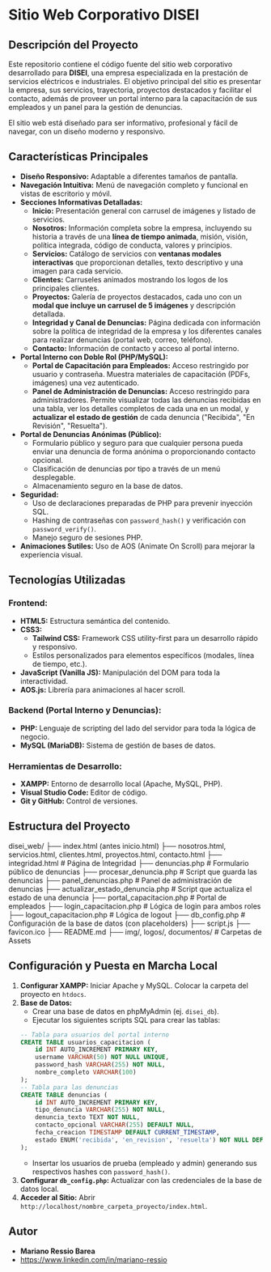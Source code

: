 # Sitio Web Corporativo DISEI

## Descripción del Proyecto

Este repositorio contiene el código fuente del sitio web corporativo desarrollado para **DISEI**, una empresa especializada en la prestación de servicios eléctricos e industriales. El objetivo principal del sitio es presentar la empresa, sus servicios, trayectoria, proyectos destacados y facilitar el contacto, además de proveer un portal interno para la capacitación de sus empleados y un panel para la gestión de denuncias.

El sitio web está diseñado para ser informativo, profesional y fácil de navegar, con un diseño moderno y responsivo.

## Características Principales

- **Diseño Responsivo:** Adaptable a diferentes tamaños de pantalla.
- **Navegación Intuitiva:** Menú de navegación completo y funcional en vistas de escritorio y móvil.
- **Secciones Informativas Detalladas:**
  - **Inicio:** Presentación general con carrusel de imágenes y listado de servicios.
  - **Nosotros:** Información completa sobre la empresa, incluyendo su historia a través de una **línea de tiempo animada**, misión, visión, política integrada, código de conducta, valores y principios.
  - **Servicios:** Catálogo de servicios con **ventanas modales interactivas** que proporcionan detalles, texto descriptivo y una imagen para cada servicio.
  - **Clientes:** Carruseles animados mostrando los logos de los principales clientes.
  - **Proyectos:** Galería de proyectos destacados, cada uno con un **modal que incluye un carrusel de 5 imágenes** y descripción detallada.
  - **Integridad y Canal de Denuncias:** Página dedicada con información sobre la política de integridad de la empresa y los diferentes canales para realizar denuncias (portal web, correo, teléfono).
  - **Contacto:** Información de contacto y acceso al portal interno.
- **Portal Interno con Doble Rol (PHP/MySQL):**
  - **Portal de Capacitación para Empleados:** Acceso restringido por usuario y contraseña. Muestra materiales de capacitación (PDFs, imágenes) una vez autenticado.
  - **Panel de Administración de Denuncias:** Acceso restringido para administradores. Permite visualizar todas las denuncias recibidas en una tabla, ver los detalles completos de cada una en un modal, y **actualizar el estado de gestión** de cada denuncia ("Recibida", "En Revisión", "Resuelta").
- **Portal de Denuncias Anónimas (Público):**
  - Formulario público y seguro para que cualquier persona pueda enviar una denuncia de forma anónima o proporcionando contacto opcional.
  - Clasificación de denuncias por tipo a través de un menú desplegable.
  - Almacenamiento seguro en la base de datos.
- **Seguridad:**
  - Uso de declaraciones preparadas de PHP para prevenir inyección SQL.
  - Hashing de contraseñas con `password_hash()` y verificación con `password_verify()`.
  - Manejo seguro de sesiones PHP.
- **Animaciones Sutiles:** Uso de AOS (Animate On Scroll) para mejorar la experiencia visual.

## Tecnologías Utilizadas

### Frontend:

- **HTML5:** Estructura semántica del contenido.
- **CSS3:**
  - **Tailwind CSS:** Framework CSS utility-first para un desarrollo rápido y responsivo.
  - Estilos personalizados para elementos específicos (modales, línea de tiempo, etc.).
- **JavaScript (Vanilla JS):** Manipulación del DOM para toda la interactividad.
- **AOS.js:** Librería para animaciones al hacer scroll.

### Backend (Portal Interno y Denuncias):

- **PHP:** Lenguaje de scripting del lado del servidor para toda la lógica de negocio.
- **MySQL (MariaDB):** Sistema de gestión de bases de datos.

### Herramientas de Desarrollo:

- **XAMPP:** Entorno de desarrollo local (Apache, MySQL, PHP).
- **Visual Studio Code:** Editor de código.
- **Git y GitHub:** Control de versiones.

## Estructura del Proyecto

disei_web/
├── index.html (antes inicio.html)
├── nosotros.html, servicios.html, clientes.html, proyectos.html, contacto.html
├── integridad.html # Página de Integridad
├── denuncias.php # Formulario público de denuncias
├── procesar_denuncia.php # Script que guarda las denuncias
├── panel_denuncias.php # Panel de administración de denuncias
├── actualizar_estado_denuncia.php # Script que actualiza el estado de una denuncia
├── portal_capacitacion.php # Portal de empleados
├── login_capacitacion.php # Lógica de login para ambos roles
├── logout_capacitacion.php # Lógica de logout
├── db_config.php # Configuración de la base de datos (con placeholders)
├── script.js
├── favicon.ico
├── README.md
├── img/, logos/, documentos/ # Carpetas de Assets

## Configuración y Puesta en Marcha Local

1.  **Configurar XAMPP:** Iniciar Apache y MySQL. Colocar la carpeta del proyecto en `htdocs`.
2.  **Base de Datos:**
    - Crear una base de datos en phpMyAdmin (ej. `disei_db`).
    - Ejecutar los siguientes scripts SQL para crear las tablas:
    ```sql
    -- Tabla para usuarios del portal interno
    CREATE TABLE usuarios_capacitacion (
        id INT AUTO_INCREMENT PRIMARY KEY,
        username VARCHAR(50) NOT NULL UNIQUE,
        password_hash VARCHAR(255) NOT NULL,
        nombre_completo VARCHAR(100)
    );
    -- Tabla para las denuncias
    CREATE TABLE denuncias (
        id INT AUTO_INCREMENT PRIMARY KEY,
        tipo_denuncia VARCHAR(255) NOT NULL,
        denuncia_texto TEXT NOT NULL,
        contacto_opcional VARCHAR(255) DEFAULT NULL,
        fecha_creacion TIMESTAMP DEFAULT CURRENT_TIMESTAMP,
        estado ENUM('recibida', 'en_revision', 'resuelta') NOT NULL DEFAULT 'recibida'
    );
    ```
    - Insertar los usuarios de prueba (empleado y admin) generando sus respectivos hashes con `password_hash()`.
3.  **Configurar `db_config.php`:** Actualizar con las credenciales de la base de datos local.
4.  **Acceder al Sitio:** Abrir `http://localhost/nombre_carpeta_proyecto/index.html`.

## Autor

- **Mariano Ressio Barea**
- https://www.linkedin.com/in/mariano-ressio

